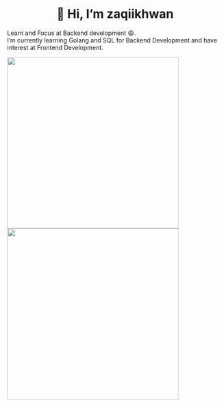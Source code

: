 <strong><h1><center> 👋 Hi, I’m zaqiikhwan </center></h1></strong>
Learn and Focus at Backend development 😄.
<br>
I’m currently learning Golang and SQL for Backend Development and have interest at Frontend Development.
<!-- - 💞️ I’m looking to collaborate on ...
- 📫 How to reach me ... -->
<!-- <img alt="zaqiikhwan's Github Stats" src="https://github-readme-stats.vercel.app/api?username=zaqiikhwan&amp;show_icons=true&amp;count_private=true&amp;theme=react&amp;hide_border=true&amp;bg_color=1d2a3a" style="width: 400px">
-->
<img src="https://github-readme-streak-stats.herokuapp.com/?user=zaqiikhwan&stroke=ffffff&background=1d2a3a&ring=5BCDEC&fire=5BCDEC&currStreakNum=ffffff&currStreakLabel=5BCDEC&sideNums=ffffff&sideLabels=ffffff&dates=ffffff&hide_border=true&count_private=true&" style="width:400px">
<!-- [![GitHub Streak](https://github-readme-streak-stats.herokuapp.com?user=zaqiikhwan&theme=blue-green&hide_border=true&border_radius=4&date_format=j%20M%5B%20Y%5D)](https://git.io/streak-stats)
<br> -->
<img src="https://github-readme-stats.vercel.app/api?username=zaqiikhwan&amp;title_color=ffffff&amp;bg_color=1d2a3a&amp;text_color=5BCDEC&amp;hide_border=true" style="width:400px">
<!-- <img alt="zaqiikhwan's Top Languages" src="https://github-readme-stats.vercel.app/api/top-langs/?username=zaqiikhwan&amp;langs_count=8&amp;count_private=true&amp;layout=compact&amp;title_color=ffffff&amp;theme=react&amp;hide_border=true&amp;bg_color=1d2a3a" style="width:500px height:250px"> -->
<!---
zaqiikhwan/zaqiikhwan is a ✨ special ✨ repository because its `README.md` (this file) appears on your GitHub profile.
You can click the Preview link to take a look at your changes.
--->
